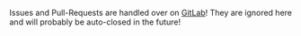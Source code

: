 Issues and Pull-Requests are handled over on [GitLab](https://gitlab.com/controlpage)! They are ignored here and will probably be auto-closed in the future!
